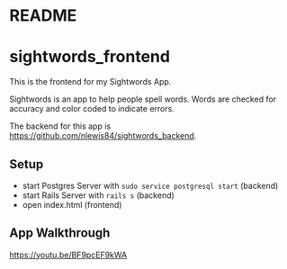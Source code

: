 # README
# sightwords_frontend

This is the frontend for my Sightwords App.

Sightwords is an app to help people spell words. Words are checked for accuracy and color coded to indicate errors.

The backend for this app is https://github.com/nlewis84/sightwords_backend.

## Setup

* start Postgres Server with `sudo service postgresql start` (backend)
* start Rails Server with `rails s` (backend)
* open index.html (frontend)

## App Walkthrough

https://youtu.be/BF9pcEF9kWA
